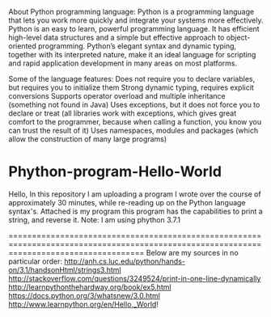 About Python programming language:
Python is a programming language that lets you work more quickly and integrate your systems more effectively. Python is an easy to learn, powerful programming language. It has efficient high-level data structures and a simple but effective approach to object-oriented programming. Python’s elegant syntax and dynamic typing, together with its interpreted nature, make it an ideal language for scripting and rapid application development in many areas on most platforms.

Some of the language features:
Does not require you to declare variables, but requires you to initialize them
Strong dynamic typing, requires explicit conversions
Supports operator overload and multiple inheritance (something not found in Java)
Uses exceptions, but it does not force you to declare or treat (all libraries work with exceptions, which gives great comfort to the programmer, because when calling a function, you know you can trust the result of it)
Uses namespaces, modules and packages (which allow the construction of many large programs)


# Phython-program-Hello-World
Hello, In this repository I am uploading a program I wrote over the course of approximately 30 minutes, while re-reading up  on the Python language syntax's.
Attached is my program this program has the capabilities to print a string, and reverse it.
Note: I am using phython 3.7.1

=========================================================================================================================================
Below are my sources in no particular order:
http://anh.cs.luc.edu/python/hands-on/3.1/handsonHtml/strings3.html
http://stackoverflow.com/questions/3249524/print-in-one-line-dynamically
http://learnpythonthehardway.org/book/ex5.html
https://docs.python.org/3/whatsnew/3.0.html
http://www.learnpython.org/en/Hello,_World!
